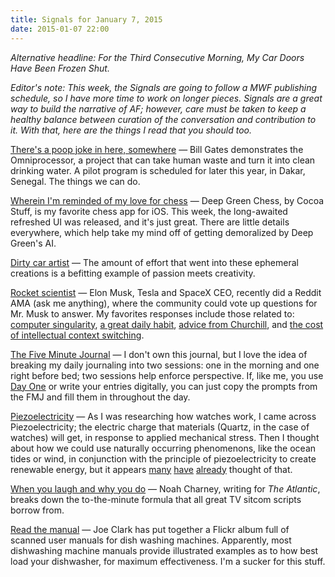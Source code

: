 ```yaml
---
title: Signals for January 7, 2015
date: 2015-01-07 22:00
---
```

_Alternative headline: For the Third Consecutive Morning, My Car Doors Have Been Frozen Shut._

_Editor's note: This week, the Signals are going to follow a MWF publishing schedule, so I have more time to work on longer pieces. Signals are a great way to build the narrative of AF; however, care must be taken to keep a healthy balance between curation of the conversation and contribution to it. With that, here are the things I read that you should too._

[There's a poop joke in here, somewhere](http://www.gatesnotes.com/Development/Omniprocessor-From-Poop-to-Potable) &mdash; Bill Gates demonstrates the Omniprocessor, a project that can take human waste and turn it into clean drinking water. A pilot program is scheduled for later this year, in Dakar, Senegal. The things we can do. 

[Wherein I'm reminded of my love for chess](https://itunes.apple.com/app/deep-green-chess/id299471086?mt=8) &mdash; Deep Green Chess, by Cocoa Stuff, is my favorite chess app for iOS. This week, the long-awaited refreshed UI was released, and it's just great. There are little details everywhere, which help take my mind off of getting demoralized by Deep Green's AI.  

[Dirty car artist](http://www.cultofmac.com/308134/dirty-car-art-scott-wade/) &mdash; The amount of effort that went into these ephemeral creations is a befitting example of passion meets creativity.  

[Rocket scientist](http://www.reddit.com/r/IAmA/comments/2rgsan/i_am_elon_musk_ceocto_of_a_rocket_company_ama/) &mdash; Elon Musk, Tesla and SpaceX CEO, recently did a Reddit AMA (ask me anything), where the community could vote up questions for Mr. Musk to answer. My favorites responses include those related to: [computer singularity](http://www.reddit.com/r/IAmA/comments/2rgsan/i_am_elon_musk_ceocto_of_a_rocket_company_ama/cnfq7rp), [a great daily habit](http://www.reddit.com/r/IAmA/comments/2rgsan/i_am_elon_musk_ceocto_of_a_rocket_company_ama/cnfpv7q), [advice from Churchill](http://www.reddit.com/r/IAmA/comments/2rgsan/i_am_elon_musk_ceocto_of_a_rocket_company_ama/cnfsjx3), and [the cost of intellectual context switching](http://www.reddit.com/r/IAmA/comments/2rgsan/i_am_elon_musk_ceocto_of_a_rocket_company_ama/cnfput4).

[The Five Minute Journal](http://www.fiveminutejournal.com/) &mdash; I don't own this journal, but I love the idea of breaking my daily journaling into two sessions: one in the morning and one right before bed; two sessions help enforce perspective. If, like me, you use [Day One](http://dayoneapp.com/) or write your entries digitally, you can just copy the prompts from the FMJ and fill them in throughout the day. 

[Piezoelectricity](http://www.wikiwand.com/en/Piezoelectricity) &mdash; As I was researching how watches work, I came across Piezoelectricity; the electric charge that materials (Quartz, in the case of watches) will get, in response to applied mechanical stress. Then I thought about how we could use naturally occurring phenomenons, like the ocean tides or wind, in conjunction with the principle of piezoelectricity to create renewable energy, but it appears [many](http://www.mrec.umassd.edu/media/supportingfiles/mrec/agendasandpresentations/1stconference/athiam.pdf) [have](https://www.usc.edu/CSSF/History/2013/Projects/J0218.pdf) [already](http://cdn.intechopen.com/pdfs-wm/39166.pdf) thought of that. 

[When you laugh and why you do](http://www.theatlantic.com/entertainment/archive/2014/12/cracking-the-sitcom-code/384068/?single_page=true) &mdash; Noah Charney, writing for _The Atlantic_, breaks down the to-the-minute formula that all great TV sitcom scripts borrow from. 

[Read the manual](https://www.flickr.com/photos/joeclark/sets/72157647793041923/) &mdash; Joe Clark has put together a Flickr album full of scanned user manuals for dish washing machines. Apparently, most dishwashing machine manuals provide illustrated examples as to how best load your dishwasher, for maximum effectiveness. I'm a sucker for this stuff. 
